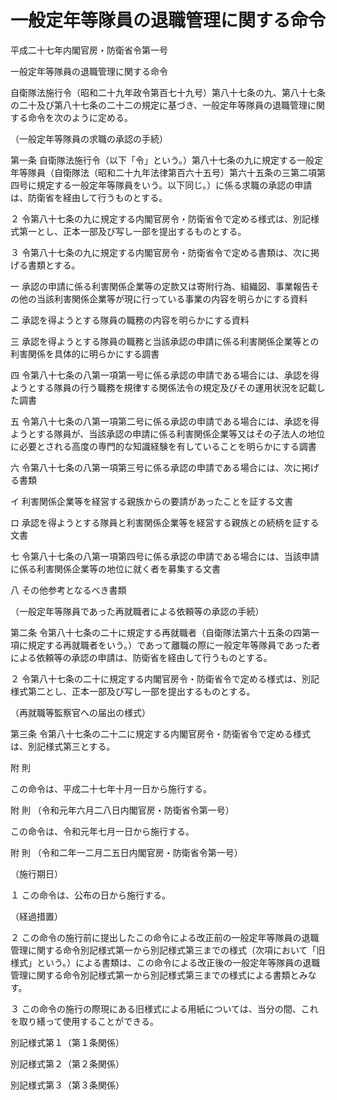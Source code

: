# 一般定年等隊員の退職管理に関する命令

平成二十七年内閣官房・防衛省令第一号

一般定年等隊員の退職管理に関する命令

自衛隊法施行令（昭和二十九年政令第百七十九号）第八十七条の九、第八十七条の二十及び第八十七条の二十二の規定に基づき、一般定年等隊員の退職管理に関する命令を次のように定める。

（一般定年等隊員の求職の承認の手続）

第一条 自衛隊法施行令（以下「令」という。）第八十七条の九に規定する一般定年等隊員（自衛隊法（昭和二十九年法律第百六十五号）第六十五条の三第二項第四号に規定する一般定年等隊員をいう。以下同じ。）に係る求職の承認の申請は、防衛省を経由して行うものとする。

２ 令第八十七条の九に規定する内閣官房令・防衛省令で定める様式は、別記様式第一とし、正本一部及び写し一部を提出するものとする。

３ 令第八十七条の九に規定する内閣官房令・防衛省令で定める書類は、次に掲げる書類とする。

一 承認の申請に係る利害関係企業等の定款又は寄附行為、組織図、事業報告その他の当該利害関係企業等が現に行っている事業の内容を明らかにする資料

二 承認を得ようとする隊員の職務の内容を明らかにする資料

三 承認を得ようとする隊員の職務と当該承認の申請に係る利害関係企業等との利害関係を具体的に明らかにする調書

四 令第八十七条の八第一項第一号に係る承認の申請である場合には、承認を得ようとする隊員の行う職務を規律する関係法令の規定及びその運用状況を記載した調書

五 令第八十七条の八第一項第二号に係る承認の申請である場合には、承認を得ようとする隊員が、当該承認の申請に係る利害関係企業等又はその子法人の地位に必要とされる高度の専門的な知識経験を有していることを明らかにする調書

六 令第八十七条の八第一項第三号に係る承認の申請である場合には、次に掲げる書類

イ 利害関係企業等を経営する親族からの要請があったことを証する文書

ロ 承認を得ようとする隊員と利害関係企業等を経営する親族との続柄を証する文書

七 令第八十七条の八第一項第四号に係る承認の申請である場合には、当該申請に係る利害関係企業等の地位に就く者を募集する文書

八 その他参考となるべき書類

（一般定年等隊員であった再就職者による依頼等の承認の手続）

第二条 令第八十七条の二十に規定する再就職者（自衛隊法第六十五条の四第一項に規定する再就職者をいう。）であって離職の際に一般定年等隊員であった者による依頼等の承認の申請は、防衛省を経由して行うものとする。

２ 令第八十七条の二十に規定する内閣官房令・防衛省令で定める様式は、別記様式第二とし、正本一部及び写し一部を提出するものとする。

（再就職等監察官への届出の様式）

第三条 令第八十七条の二十二に規定する内閣官房令・防衛省令で定める様式は、別記様式第三とする。

附 則

この命令は、平成二十七年十月一日から施行する。

附 則 （令和元年六月二八日内閣官房・防衛省令第一号）

この命令は、令和元年七月一日から施行する。

附 則 （令和二年一二月二五日内閣官房・防衛省令第一号）

（施行期日）

１ この命令は、公布の日から施行する。

（経過措置）

２ この命令の施行前に提出したこの命令による改正前の一般定年等隊員の退職管理に関する命令別記様式第一から別記様式第三までの様式（次項において「旧様式」という。）による書類は、この命令による改正後の一般定年等隊員の退職管理に関する命令別記様式第一から別記様式第三までの様式による書類とみなす。

３ この命令の施行の際現にある旧様式による用紙については、当分の間、これを取り繕って使用することができる。

別記様式第１（第１条関係）

[](/./pict/H27F09002014001_2101121301_001.pdf)

別記様式第２（第２条関係）

[](/./pict/H27F09002014001_2101121301_002.pdf)

別記様式第３（第３条関係）

[](/./pict/H27F09002014001_2101121301_003.pdf)
